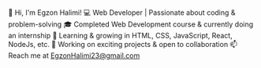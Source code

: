 👋 Hi, I'm Egzon Halimi!
💻 Web Developer | Passionate about coding & problem-solving
🎓 Completed Web Development course & currently doing an internship
🌱 Learning & growing in  HTML, CSS, JavaScript, React, NodeJs, etc.
🚀 Working on exciting projects & open to collaboration
📫 Reach me at EgzonHalimi23@gmail.com
